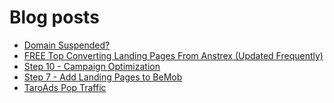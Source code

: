 # Blog posts
<!-- BLOG-POST-LIST:START -->
- [Domain Suspended?](https://afflift.com/f/threads/domain-suspended.10404/)
- [FREE Top Converting Landing Pages From Anstrex &lpar;Updated Frequently&rpar;](https://afflift.com/f/threads/free-top-converting-landing-pages-from-anstrex-updated-frequently.2596/)
- [Step 10 - Campaign Optimization](https://afflift.com/f/threads/step-10-campaign-optimization.7481/)
- [Step 7 - Add Landing Pages to BeMob](https://afflift.com/f/threads/step-7-add-landing-pages-to-bemob.7478/)
- [TaroAds Pop Traffic](https://afflift.com/f/threads/taroads-pop-traffic.10394/)
<!-- BLOG-POST-LIST:END -->
